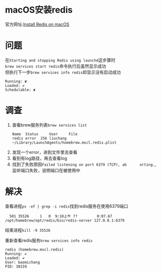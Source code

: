 # macOS安装redis
官方网址:[Install Redis on macOS](https://redis.io/docs/getting-started/installation/install-redis-on-mac-os/)
# 问题
在`Starting and stopping Redis using launchd`这步骤时<br/>
`brew services start redis`命令执行后虽然显示成功<br/>
但执行下一步`brew services info redis`却显示没有启动成功<br/>
```
Running: ✘
Loaded: ✔
Schedulable: ✘
```
# 调查
1. 查看brew服务列表`brew services list`
    ```
    Name  Status     User     File
    redis error  256 liuchang ~/Library/LaunchAgents/homebrew.mxcl.redis.plist
    ```
2. 发现一个error，进到文件里去查看
3. 看到有log路径，再去查看log
4. 找到了失败原因`Failed listening on port 6379 (TCP), ab      orting.`,监听端口失败，说明端口在被使用中
# 解决
查看进程`ps -ef | grep -i redis`找到redis服务在使用6379端口
```
  501 35526     1   0  9:10上午 ??         0:07.67 /opt/homebrew/opt/redis/bin/redis-server 127.0.0.1:6379
```
结束进程`kill -9 35526`

重新查看redis服务`brew services info redis`
```
redis (homebrew.mxcl.redis)
Running: ✔
Loaded: ✔
User: baomichang
PID: 38159
```
